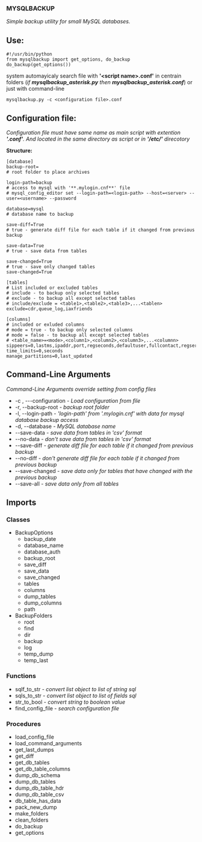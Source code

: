 ### MYSQLBACKUP
*Simple backup utility for small MySQL databases.*

## Use:
    
    #!/usr/bin/python
    from mysqlbackup import get_options, do_backup
    do_backup(get_options())
system automayicaly search file with **'\<script name\>.conf'** in centrain folders (_if **mysqlbackup_asterisk.py** then **mysqlbackup_asterisk.conf**_) or just with command-line

    mysqlbackup.py -c <configuration file>.conf
    
## Configuration file:
_Configuration file must have same name as main script with extention **'.conf'**. And located in the same directory as script or in **'/etc/'** direcotory_

**Structure:**

    [database]
    backup-root=
    # root folder to place archives
    
    login-path=backup
    # access to mysql with '**.mylogin.cnf**' file
    # mysql_config_editor set --login-path=<login-path> --host=<server> --user=<username> --password 
    
    database=mysql
    # database name to backup
    
    save-diff=True
    # true - generate diff file for each table if it changed from previous backup
    
    save-data=True    
    # true - save data from tables
    
    save-changed=True    
    # true - save only changed tables
    save-changed=True
    
    [tables]
    # List included or excluded tables
    # include - to backup only selected tables
    # exclude - to backup all except selected tables
    # include/exclude = <table1>,<table2>,<table3>,...<tablen>
    exclude=cdr,queue_log,iaxfriends
    
    [columns]
    # included or exluded columns
    # mode = true - to backup only selected columns
    # mode = false - to backup all except selected tables
    # <table_name>=<mode>,<column1>,<column2>,<column3>,...<columnn>
    sippeers=0,lastms,ipaddr,port,regseconds,defaultuser,fullcontact,regserver,useragent
    time_limits=0,seconds
    manage_partitions=0,last_updated

## Command-Line Arguments
*Command-Line Arguments override setting from config files*

 - -c , ---configuration _- Load configuration from file_
 - -r, --backup-root _- backup root folder_
 - -l, --login-path _- 'login-path' from '.mylogin.cnf' with data for mysql database backup access_
 - -d, --database _- MySQL database name_
 - --save-data _- save data from tables in 'csv' format_
 - --no-data _- don't save data from tables in 'csv' format_
 - --save-diff _- generate diff file for each table if it changed from previous backup_
 - --no-diff _- don't generate diff file for each table if it changed from previous backup_
 - --save-changed _- save data only for tables that have changed with the previous backup_
 - --save-all _- save data only from all tables_

## Imports
### Classes
 - BackupOptions
   - backup_date
   - database_name
   - database_auth
   - backup_root
   - save_diff
   - save_data
   - save_changed
   - tables
   - columns
   - dump_tables
   - dump_columns
   - path
 - BackupFolders
   - root
   - find
   - dir
   - backup
   - log
   - temp_dump
   - temp_last

### Functions
 - sqlf_to_str - _convert list object to list of string sql_
 - sqls_to_str - _convert list object to list of fields sql_
 - str_to_bool - _convert string to boolean value_
 - find_config_file - _search configuration file_

### Procedures
 - load_config_file
 - load_command_arguments
 - get_last_dumps
 - get_diff
 - get_db_tables
 - get_db_table_columns
 - dump_db_schema
 - dump_db_tables
 - dump_db_table_hdr
 - dump_db_table_csv
 - db_table_has_data
 - pack_new_dump
 - make_folders
 - clean_folders
 - do_backup
 - get_options
